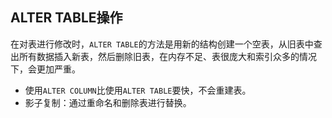## ALTER TABLE操作
在对表进行修改时，`ALTER TABLE`的方法是用新的结构创建一个空表，从旧表中查出所有数据插入新表，然后删除旧表，在内存不足、表很庞大和索引众多的情况下，会更加严重。

- 使用`ALTER COLUMN`比使用`ALTER TABLE`要快，不会重建表。
- 影子复制：通过重命名和删除表进行替换。
